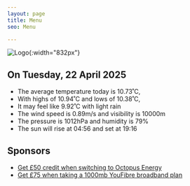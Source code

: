```yaml
---
layout: page
title: Menu
seo: Menu

---
```


![Logo](/images/logo.jpg){:width="832px"}

<!-- weather_marker starts -->
## On Tuesday, 22 April 2025

- The average temperature today is 10.73˚C,
- With highs of 10.94˚C and lows of 10.38˚C,
- It may feel like 9.92˚C with light rain
- The wind speed is 0.89m/s and visibility is 10000m
- The pressure is 1012hPa and humidity is 79%
- The sun will rise at 04:56 and set at 19:16

<!-- weather_marker ends -->

## Sponsors

- [Get £50 credit when switching to Octopus Energy](https://bit.ly/3oD1nnS)
- [Get £75 when taking a 1000mb YouFibre broadband plan](https://aklam.io/91zWhU?)
